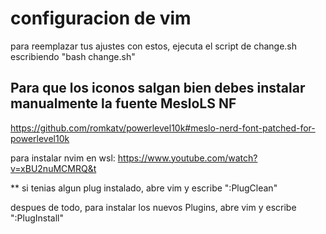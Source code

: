 # configuracion de vim
para reemplazar tus ajustes con estos, ejecuta el script de change.sh escribiendo "bash change.sh"

## Para que los iconos salgan bien debes instalar manualmente la fuente MesloLS NF
https://github.com/romkatv/powerlevel10k#meslo-nerd-font-patched-for-powerlevel10k

para instalar nvim en wsl: https://www.youtube.com/watch?v=xBU2nuMCMRQ&t

** si tenias algun plug instalado, abre vim y escribe ":PlugClean"

despues de todo, para instalar los nuevos Plugins, abre vim y escribe ":PlugInstall"
